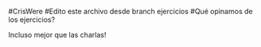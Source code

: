 #CrisWere
#Edito este archivo desde branch ejercicios
#Qué opinamos de los ejercicios?

Incluso mejor que las charlas!

